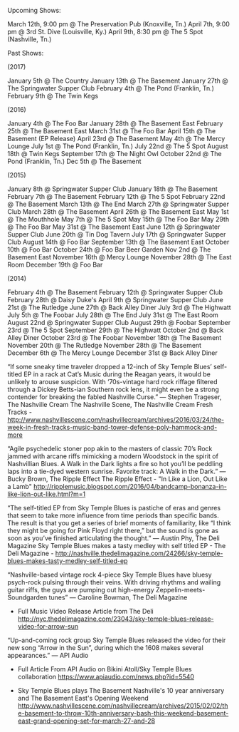 Upcoming Shows:

March 12th, 9:00 pm @ The Preservation Pub (Knoxville, Tn.)
April 7th, 9:00 pm @ 3rd St. Dive (Louisville, Ky.)
April 9th, 8:30 pm @ The 5 Spot (Nashville, Tn.)

Past Shows:

(2017)

January 5th @ The Country
January 13th @ The Basement
January 27th @ The Springwater Supper Club
February 4th @ The Pond (Franklin, Tn.)
February 9th @ The Twin Kegs

(2016)

January 4th @ The Foo Bar
January 28th @ The Basement East
February 25th @ The Basement East
March 31st @ The Foo Bar
April 15th @ The Basement (EP Release)
April 23rd @ The Basement
May 4th @ The Mercy Lounge
July 1st @ The Pond (Franklin, Tn.)
July 22nd @ The 5 Spot
August 18th @ Twin Kegs
September 17th @ The Night Owl
October 22nd @ The Pond (Franklin, Tn.)
Dec 5th @ The Basement

(2015)

January 8th @ Springwater Supper Club
January 18th @ The Basement
February 7th @ The Basement
February 12th @ The 5 Spot
February 22nd @ The Basement
March 13th @ The End
March 27th @ Springwater Supper Club
March 28th @ The Basement
April 26th @ The Basement East
May 1st @ The Mouthhole
May 7th @ The 5 Spot
May 15th @ The Foo Bar
May 29th @ The Foo Bar
May 31st @ The Basement East
June 12th @ Springwater Supper Club
June 20th @ Tin Dog Tavern
July 17th @ Springwater Supper Club
August 14th @ Foo Bar
September 13th @ The Basement East
October 10th @ Foo Bar
October 24th @ Foo Bar Beer Garden
Nov 2nd @ The Basement East
November 16th @ Mercy Lounge
November 28th @ The East Room
December 19th @ Foo Bar

(2014)

February 4th @ The Basement
February 12th @ Springwater Supper Club
February 28th @ Daisy Duke's
April 9th @ Springwater Supper Club
June 21st @ The Rutledge
June 27th @ Back Alley Diner
July 3rd @ The Highwatt
July 5th @ The Foobar
July 28th @ The End
July 31st @ The East Room
August 22nd @ Springwater Supper Club
August 29th @ Foobar
September 23rd @ The 5 Spot
September 29th @ The Highwatt
October 2nd @ Back Alley Diner
October 23rd @ The Foobar
November 18th @ The Basement
November 20th @ The Rutledge
November 28th @ The Basement
December 6th @ The Mercy Lounge
December 31st @ Back Alley Diner


“If some sneaky time traveler dropped a 12-inch of Sky Temple Blues’ self-titled EP in a rack at Cat’s Music during the Reagan years, it would be unlikely to arouse suspicion. With ‘70s-vintage hard rock riffage filtered through a Dickey Betts-ian Southern rock lens, it might even be a strong contender for breaking the fabled Nashville Curse.”
— Stephen Trageser, The Nashville Cream
The Nashville Scene, The Nashville Cream Fresh Tracks - http://www.nashvillescene.com/nashvillecream/archives/2016/03/24/the-week-in-fresh-tracks-music-band-tower-defense-poly-hammock-and-more

“Agile psychedelic stoner pop akin to the masters of classic 70’s Rock jammed with arcane riffs mimicking a modern Woodstock in the spirit of Nashvillian Blues. A Walk in the Dark lights a fire so hot you’ll be peddling laps into a tie-dyed western sunrise. Favorite track: A Walk in the Dark.”
— Bucky Brown, The Ripple Effect
The Ripple Effect - "In Like a Lion, Out Like a Lamb" http://ripplemusic.blogspot.com/2016/04/bandcamp-bonanza-in-like-lion-out-like.html?m=1

“The self-titled EP from Sky Temple Blues is pastiche of eras and genres that seem to take more influence from time periods than specific bands. The result is that you get a series of brief moments of familiarity, like “I think they might be going for Pink Floyd right there,” but the sound is gone as soon as you’ve finished articulating the thought.”
— Austin Phy, The Deli Magazine
Sky Temple Blues makes a tasty medley with self titled EP - The Deli Magazine - http://nashville.thedelimagazine.com/24266/sky-temple-blues-makes-tasty-medley-self-titled-ep

“Nashville-based vintage rock 4-piece Sky Temple Blues have bluesy psych-rock pulsing through their veins. With driving rhythms and wailing guitar riffs, the guys are pumping out high-energy Zeppelin-meets-Soundgarden tunes”
— Caroline Bowman, The Deli Magazine
- Full Music Video Release Article from The Deli http://nyc.thedelimagazine.com/23043/sky-temple-blues-release-video-for-arrow-sun

“Up-and-coming rock group Sky Temple Blues released the video for their new song “Arrow in the Sun”, during which the 1608 makes several appearances.”
— API Audio
- Full Article From API Audio on Bikini Atoll/Sky Temple Blues collaboration https://www.apiaudio.com/news.php?id=5540

- Sky Temple Blues plays The Basement Nashville's 10 year anniversary and The Basement East's Opening Weekend http://www.nashvillescene.com/nashvillecream/archives/2015/02/02/the-basement-to-throw-10th-anniversary-bash-this-weekend-basement-east-grand-opening-set-for-march-27-and-28